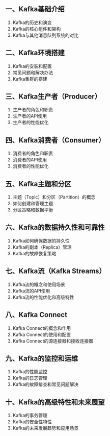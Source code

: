 
## 一、Kafka基础介绍
1. Kafka的历史和演变
2. Kafka的核心组件和架构
3. Kafka与其他消息队列系统的对比

## 二、Kafka环境搭建
1. Kafka的安装和配置
2. 常见问题和解决办法
3. Kafka集群的搭建

## 三、Kafka生产者（Producer）
1. 生产者的角色和职责
2. 生产者的API使用
3. 生产者的性能优化

## 四、Kafka消费者（Consumer）
1. 消费者的角色和职责
2. 消费者的API使用
3. 消费者的性能优化

## 五、Kafka主题和分区
1. 主题（Topic）和分区（Partition）的概念
2. 如何创建和管理主题
3. 分区策略和数据平衡

## 六、Kafka的数据持久性和可靠性
1. Kafka如何确保数据的持久性
2. Kafka的副本（Replica）管理
3. Kafka的故障恢复策略

## 七、Kafka流（Kafka Streams）
1. Kafka流的概念和使用场景
2. Kafka流的API使用
3. Kafka流的性能优化和高级特性

## 八、Kafka Connect
1. Kafka Connect的概念和作用
2. Kafka Connect的使用和配置
3. Kafka Connect的源连接器和接收连接器

## 九、Kafka的监控和运维
1. Kafka的性能监控
2. Kafka的日志管理
3. Kafka的故障排查和常见问题解决

## 十、Kafka的高级特性和未来展望
1. Kafka的事务管理
2. Kafka的安全性特性
3. Kafka的未来发展趋势和应用场景
